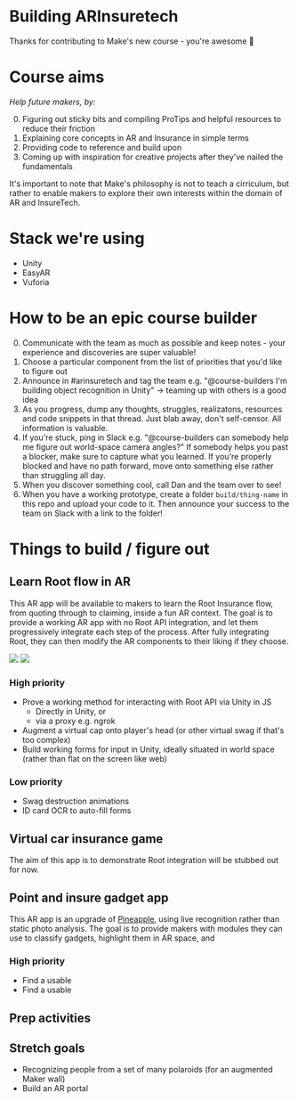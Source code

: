 # Building ARInsuretech

Thanks for contributing to Make's new course - you're awesome 🌈 

# Course aims
_Help future makers, by:_

0. Figuring out sticky bits and compiling ProTips and helpful resources to reduce their friction
1. Explaining core concepts in AR and Insurance in simple terms
2. Providing code to reference and build upon
3. Coming up with inspiration for creative projects after they've nailed the fundamentals

It's important to note that Make's philosophy is not to teach a cirriculum, but rather to enable makers to explore their own interests within the domain of AR and InsureTech.

# Stack we're using
- Unity
- EasyAR
- Vuforia

# How to be an epic course builder
0. Communicate with the team as much as possible and keep notes - your experience and discoveries are super valuable!
1. Choose a particular component from the list of priorities that you'd like to figure out
2. Announce in #arinsuretech and tag the team e.g. "@course-builders I'm building object recognition in Unity" -> teaming up with others is a good idea
3. As you progress, dump any thoughts, struggles, realizatons, resources and code snippets in that thread. Just blab away, don't self-censor. All information is valuable.
4. If you're stuck, ping in Slack e.g. "@course-builders can somebody help me figure out world-space camera angles?" If somebody helps you past a blocker, make sure to capture what you learned. If you're properly blocked and have no path forward, move onto something else rather than struggling all day.
5. When you discover something cool, call Dan and the team over to see!
6. When you have a working prototype, create a folder `build/thing-name` in this repo and upload your code to it. Then announce your success to the team on Slack with a link to the folder!


# Things to build / figure out

## Learn Root flow in AR

This AR app will be available to makers to learn the Root Insurance flow, from quoting through to claiming, inside a fun AR context. The goal is to provide a working AR app with no Root API integration, and let them progressively integrate each step of the process. After fully integrating Root, they can then modify the AR components to their liking if they choose.

<img src="make-augmented-reality-insuretech/swag-storyboard-1.jpeg" />
<img src="make-augmented-reality-insuretech/swag-storyboard-2.jpeg" />

### High priority
- Prove a working method for interacting with Root API via Unity in JS
  - Directly in Unity, or
  - via a proxy e.g. ngrok
- Augment a virtual cap onto player's head (or other virtual swag if that's too complex)
- Build working forms for input in Unity, ideally situated in world space (rather than flat on the screen like web)

### Low priority
- Swag destruction animations
- ID card OCR to auto-fill forms


## Virtual car insurance game

The aim of this app is to demonstrate Root integration will be stubbed out for now.



## Point and insure gadget app

This AR app is an upgrade of [Pineapple](http://pineapple.co.za), using live recognition rather than static photo analysis. The goal is to provide makers with modules they can use to classify gadgets, highlight them in AR space, and 

### High priority
- Find a usable 
- Find a usable 

## Prep activities


## Stretch goals
- Recognizing people from a set of many polaroids (for an augmented Maker wall)
- Build an AR portal 


